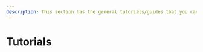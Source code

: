 ```yaml
---
description: This section has the general tutorials/guides that you can watch and get help.
---
```


# Tutorials

